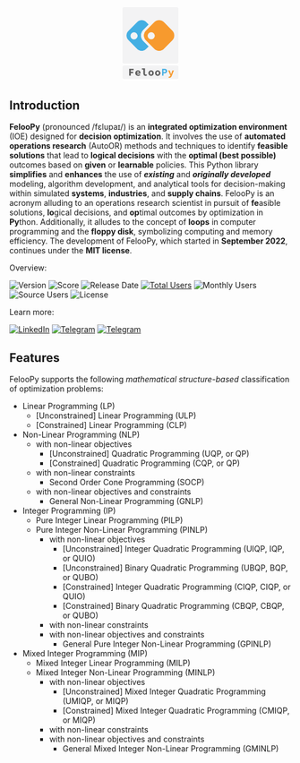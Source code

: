 

<p align="center">
   <img src="miscellaneous/logo/logo1.png" width="20%">
</p>


## Introduction

**FelooPy** (pronounced /fɛlupaɪ/) is an **integrated optimization environment** (IOE) designed for **decision optimization**. It involves the use of **automated operations research** (AutoOR) methods and techniques to identify **feasible solutions** that lead to **logical decisions** with the **optimal (best possible)** outcomes based on **given** or **learnable** policies. This Python library **simplifies** and **enhances** the use of **_existing_** and **_originally developed_** modeling, algorithm development, and analytical tools for decision-making within simulated **systems**, **industries**, and **supply chains**. FelooPy is an acronym alluding to an operations research scientist in pursuit of **fe**asible solutions, **lo**gical decisions, and **op**timal outcomes by optimization in **Py**thon. Additionally, it alludes to the concept of **loops** in computer programming and the **floppy disk**, symbolizing computing and memory efficiency. The development of FelooPy, which started in **September 2022**, continues under the **MIT license**.

Overview:

![Version](https://img.shields.io/static/v1?label=version&message=0.2.7&color=darkgreen)
![Score](https://img.shields.io/github/stars/ktafakkori/feloopy?label=score&color=darkgreen)
![Release Date](https://img.shields.io/github/release-date/ktafakkori/feloopy?label=release%20date&color=darkgreen)
[![Total Users](https://static.pepy.tech/personalized-badge/feloopy?period=total&units=international_system&left_color=grey&right_color=blue&left_text=total%20users)](https://pepy.tech/project/feloopy?&left_text=totalusers)
![Monthly Users](https://img.shields.io/pypi/dm/feloopy?label=monthly%20users&color=blue)
![Source Users](https://img.shields.io/github/downloads/ktafakkori/feloopy/total?label=source%20users&color=blue)
![License](https://img.shields.io/static/v1?label=license&message=MIT&color=darkred) 


Learn more:

[![LinkedIn](https://img.shields.io/badge/LinkedIn%20Group%20-blue?&color=darkblue&label=join)](https://www.linkedin.com/groups/12881077/) [![Telegram](https://img.shields.io/badge/Telegram%20Group%20-blue?&color=darkblue&label=join)](https://t.me/feloop_group)
[![Telegram](https://img.shields.io/badge/Instagram%20Page%20-blue?&color=darkblue&label=follow)](https://instagram.com/feloop_page)

## Features

FelooPy supports the following _mathematical structure-based_ classification of optimization problems:

 - Linear Programming (LP)
   - [Unconstrained] Linear Programming (ULP)
   - [Constrained] Linear Programming (CLP)
 - Non-Linear Programming (NLP)
   - with non-linear objectives
      - [Unconstrained] Quadratic Programming (UQP, or QP)
      - [Constrained] Quadratic Programming (CQP, or QP)
   - with non-linear constraints
      - Second Order Cone Programming (SOCP)
   - with non-linear objectives and constraints
      - General Non-Linear Programming (GNLP)
- Integer Programming (IP)
   - Pure Integer Linear Programming (PILP)
   - Pure Integer Non-Linear Programming (PINLP)
      - with non-linear objectives
         - [Unconstrained] Integer Quadratic Programming (UIQP, IQP, or QUIO)
         - [Unconstrained] Binary Quadratic Programming (UBQP, BQP, or QUBO)
         - [Constrained] Integer Quadratic Programming (CIQP, CIQP, or QUIO)
         - [Constrained] Binary Quadratic Programming (CBQP, CBQP, or QUBO)
      - with non-linear constraints
      - with non-linear objectives and constraints
         - General Pure Integer Non-Linear Programming (GPINLP)
 - Mixed Integer Programming (MIP)
   - Mixed Integer Linear Programming (MILP)
   - Mixed Integer Non-Linear Programming (MINLP)
      - with non-linear objectives
         - [Unconstrained] Mixed Integer Quadratic Programming (UMIQP, or MIQP)
         - [Constrained] Mixed Integer Quadratic Programming (CMIQP, or MIQP)
      - with non-linear constraints
      - with non-linear objectives and constraints
         - General Mixed Integer Non-Linear Programming (GMINLP)